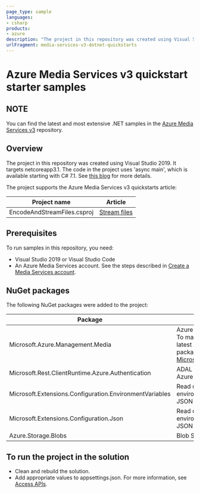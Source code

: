 ```yaml
---
page_type: sample
languages:
- csharp
products:
- azure
description: "The project in this repository was created using Visual Studio 2019. It targets netcoreapp3.1. The code in the project uses 'async main',"
urlFragment: media-services-v3-dotnet-quickstarts
---
```


# Azure Media Services v3 quickstart starter samples

## NOTE

You can find the latest and most extensive .NET samples in the [Azure Media Services v3](https://github.com/Azure-Samples/media-services-v3-dotnet) repository.

## Overview

The project in this repository was created using Visual Studio 2019. It targets netcoreapp3.1. The code in the project uses 'async main', which is available starting with C# 7.1. See [this blog](https://blogs.msdn.microsoft.com/benwilli/2017/12/08/async-main-is-available-but-hidden/) for more details.

The project supports the Azure Media Services v3 quickstarts article:

|Project name|Article|
|---|---|
|EncodeAndStreamFiles.csproj|[Stream files](https://docs.microsoft.com/azure/media-services/latest/stream-files-dotnet-quickstart)|

## Prerequisites

To run samples in this repository, you need:

* Visual Studio 2019 or Visual Studio Code
* An Azure Media Services account. See the steps described in [Create a Media Services account](https://docs.microsoft.com/azure/media-services/latest/create-account-cli-quickstart).

## NuGet packages

The following NuGet packages were added to the project:

|Package|Description|
|---|---|
|Microsoft.Azure.Management.Media|Azure Media Services SDK. <br/>To make sure you are using the latest Azure Media Services package, check [Microsoft.Azure.Management.Media](https://www.nuget.org/packages/Microsoft.Azure.Management.Media).|
|Microsoft.Rest.ClientRuntime.Azure.Authentication|ADAL authentication library for Azure SDK for NET|
|Microsoft.Extensions.Configuration.EnvironmentVariables|Read configuration values from environment variables and local JSON files|
|Microsoft.Extensions.Configuration.Json|Read configuration values from environment variables and local JSON files
|Azure.Storage.Blobs|Blob Storage SDK|

## To run the project in the solution

* Clean and rebuild the solution.
* Add appropriate values to appsettings.json. For more information, see [Access APIs](https://docs.microsoft.com/azure/media-services/latest/access-api-cli-how-to).

